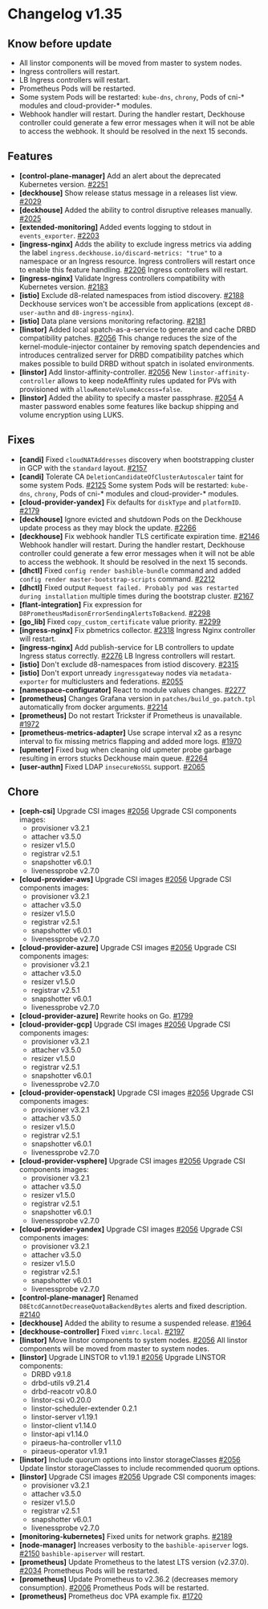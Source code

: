 # Changelog v1.35

## Know before update


 - All linstor components will be moved from master to system nodes.
 - Ingress controllers will restart.
 - LB Ingress controllers will restart.
 - Prometheus Pods will be restarted.
 - Some system Pods will be restarted: `kube-dns`, `chrony`, Pods of cni-* modules and cloud-provider-* modules.
 - Webhook handler will restart. During the handler restart, Deckhouse controller could generate a few error messages when it will not be able to access the webhook. It should be resolved in the next 15 seconds.

## Features


 - **[control-plane-manager]** Add an alert about the deprecated Kubernetes version. [#2251](https://github.com/deckhouse/deckhouse/pull/2251)
 - **[deckhouse]** Show release status message in a releases list view. [#2029](https://github.com/deckhouse/deckhouse/pull/2029)
 - **[deckhouse]** Added the ability to control disruptive releases manually. [#2025](https://github.com/deckhouse/deckhouse/pull/2025)
 - **[extended-monitoring]** Added events logging to stdout in `events_exporter`. [#2203](https://github.com/deckhouse/deckhouse/pull/2203)
 - **[ingress-nginx]** Adds the ability to exclude ingress metrics via adding the label `ingress.deckhouse.io/discard-metrics: "true"` to a namespace or an Ingress resource.  Ingress controllers will restart once to enable this feature handling. [#2206](https://github.com/deckhouse/deckhouse/pull/2206)
    Ingress controllers will restart.
 - **[ingress-nginx]** Validate Ingress controllers compatibility with Kubernetes version. [#2183](https://github.com/deckhouse/deckhouse/pull/2183)
 - **[istio]** Exclude d8-related namespaces from istiod discovery. [#2188](https://github.com/deckhouse/deckhouse/pull/2188)
    Deckhouse services won't be accessible from applications (except `d8-user-authn` and `d8-ingress-nginx`).
 - **[istio]** Data plane versions monitoring refactoring. [#2181](https://github.com/deckhouse/deckhouse/pull/2181)
 - **[linstor]** Added local spatch-as-a-service to generate and cache DRBD compatibility patches. [#2056](https://github.com/deckhouse/deckhouse/pull/2056)
    This change reduces the size of the kernel-module-injector container by removing spatch dependencies and introduces centralized server for DRBD compatibility patches which makes possible to build DRBD without spatch in isolated environments.
 - **[linstor]** Add linstor-affinity-controller. [#2056](https://github.com/deckhouse/deckhouse/pull/2056)
    New `linstor-affinity-controller` allows to keep nodeAffinity rules updated for PVs with provisioned with `allowRemoteVolumeAccess=false`.
 - **[linstor]** Added the ability to specify a master passphrase. [#2054](https://github.com/deckhouse/deckhouse/pull/2054)
    A master password enables some features like backup shipping and volume encryption using LUKS.

## Fixes


 - **[candi]** Fixed `cloudNATAddresses` discovery when bootstrapping cluster in GCP with the `standard` layout. [#2157](https://github.com/deckhouse/deckhouse/pull/2157)
 - **[candi]** Tolerate CA `DeletionCandidateOfClusterAutoscaler` taint for some system Pods. [#2125](https://github.com/deckhouse/deckhouse/pull/2125)
    Some system Pods will be restarted: `kube-dns`, `chrony`, Pods of cni-* modules and cloud-provider-* modules.
 - **[cloud-provider-yandex]** Fix defaults for `diskType` and `platformID`. [#2179](https://github.com/deckhouse/deckhouse/pull/2179)
 - **[deckhouse]** Ignore evicted and shutdown Pods on the Deckhouse update process as they may block the update. [#2266](https://github.com/deckhouse/deckhouse/pull/2266)
 - **[deckhouse]** Fix webhook handler TLS certificate expiration time. [#2146](https://github.com/deckhouse/deckhouse/pull/2146)
    Webhook handler will restart. During the handler restart, Deckhouse controller could generate a few error messages when it will not be able to access the webhook. It should be resolved in the next 15 seconds.
 - **[dhctl]** Fixed `config render bashible-bundle` command and added `config render master-bootstrap-scripts` command. [#2212](https://github.com/deckhouse/deckhouse/pull/2212)
 - **[dhctl]** Fixed output `Request failed. Probably pod was restarted during installation` multiple times during the bootstrap cluster. [#2167](https://github.com/deckhouse/deckhouse/pull/2167)
 - **[flant-integration]** Fix expression for `D8PrometheusMadisonErrorSendingAlertsToBackend`. [#2298](https://github.com/deckhouse/deckhouse/pull/2298)
 - **[go_lib]** Fixed `copy_custom_certificate` value priority. [#2299](https://github.com/deckhouse/deckhouse/pull/2299)
 - **[ingress-nginx]** Fix pbmetrics collector. [#2318](https://github.com/deckhouse/deckhouse/pull/2318)
    Ingress Nginx controller will restart.
 - **[ingress-nginx]** Add publish-service for LB controllers to update Ingress status correctly. [#2276](https://github.com/deckhouse/deckhouse/pull/2276)
    LB Ingress controllers will restart.
 - **[istio]** Don't exclude d8-namespaces from istiod discovery. [#2315](https://github.com/deckhouse/deckhouse/pull/2315)
 - **[istio]** Don't export unready `ingressgateway` nodes via `metadata-exporter` for multiclusters and federations. [#2055](https://github.com/deckhouse/deckhouse/pull/2055)
 - **[namespace-configurator]** React to module values changes. [#2277](https://github.com/deckhouse/deckhouse/pull/2277)
 - **[prometheus]** Changes Grafana version in `patches/build_go.patch.tpl` automatically from docker arguments. [#2214](https://github.com/deckhouse/deckhouse/pull/2214)
 - **[prometheus]** Do not restart Trickster if Prometheus is unavailable. [#1972](https://github.com/deckhouse/deckhouse/pull/1972)
 - **[prometheus-metrics-adapter]** Use scrape interval x2 as a resync interval to fix missing metrics flapping and added more logs. [#1970](https://github.com/deckhouse/deckhouse/pull/1970)
 - **[upmeter]** Fixed bug when cleaning old upmeter probe garbage resulting in errors stucks Deckhouse main queue. [#2264](https://github.com/deckhouse/deckhouse/pull/2264)
 - **[user-authn]** Fixed LDAP `insecureNoSSL` support. [#2065](https://github.com/deckhouse/deckhouse/pull/2065)

## Chore


 - **[ceph-csi]** Upgrade CSI images [#2056](https://github.com/deckhouse/deckhouse/pull/2056)
    Upgrade CSI components images:
    - provisioner v3.2.1
    - attacher v3.5.0
    - resizer v1.5.0
    - registrar v2.5.1
    - snapshotter v6.0.1
    - livenessprobe v2.7.0
 - **[cloud-provider-aws]** Upgrade CSI images [#2056](https://github.com/deckhouse/deckhouse/pull/2056)
    Upgrade CSI components images:
    - provisioner v3.2.1
    - attacher v3.5.0
    - resizer v1.5.0
    - registrar v2.5.1
    - snapshotter v6.0.1
    - livenessprobe v2.7.0
 - **[cloud-provider-azure]** Upgrade CSI images [#2056](https://github.com/deckhouse/deckhouse/pull/2056)
    Upgrade CSI components images:
    - provisioner v3.2.1
    - attacher v3.5.0
    - resizer v1.5.0
    - registrar v2.5.1
    - snapshotter v6.0.1
    - livenessprobe v2.7.0
 - **[cloud-provider-azure]** Rewrite hooks on Go. [#1799](https://github.com/deckhouse/deckhouse/pull/1799)
 - **[cloud-provider-gcp]** Upgrade CSI images [#2056](https://github.com/deckhouse/deckhouse/pull/2056)
    Upgrade CSI components images:
    - provisioner v3.2.1
    - attacher v3.5.0
    - resizer v1.5.0
    - registrar v2.5.1
    - snapshotter v6.0.1
    - livenessprobe v2.7.0
 - **[cloud-provider-openstack]** Upgrade CSI images [#2056](https://github.com/deckhouse/deckhouse/pull/2056)
    Upgrade CSI components images:
    - provisioner v3.2.1
    - attacher v3.5.0
    - resizer v1.5.0
    - registrar v2.5.1
    - snapshotter v6.0.1
    - livenessprobe v2.7.0
 - **[cloud-provider-vsphere]** Upgrade CSI images [#2056](https://github.com/deckhouse/deckhouse/pull/2056)
    Upgrade CSI components images:
    - provisioner v3.2.1
    - attacher v3.5.0
    - resizer v1.5.0
    - registrar v2.5.1
    - snapshotter v6.0.1
    - livenessprobe v2.7.0
 - **[cloud-provider-yandex]** Upgrade CSI images [#2056](https://github.com/deckhouse/deckhouse/pull/2056)
    Upgrade CSI components images:
    - provisioner v3.2.1
    - attacher v3.5.0
    - resizer v1.5.0
    - registrar v2.5.1
    - snapshotter v6.0.1
    - livenessprobe v2.7.0
 - **[control-plane-manager]** Renamed `D8EtcdCannotDecreaseQuotaBackendBytes` alerts and fixed description. [#2140](https://github.com/deckhouse/deckhouse/pull/2140)
 - **[deckhouse]** Added the ability to resume a suspended release. [#1964](https://github.com/deckhouse/deckhouse/pull/1964)
 - **[deckhouse-controller]** Fixed `vimrc.local`. [#2197](https://github.com/deckhouse/deckhouse/pull/2197)
 - **[linstor]** Move linstor components to system nodes. [#2056](https://github.com/deckhouse/deckhouse/pull/2056)
    All linstor components will be moved from master to system nodes.
 - **[linstor]** Upgrade LINSTOR to v1.19.1 [#2056](https://github.com/deckhouse/deckhouse/pull/2056)
    Upgrade LINSTOR components:
    - DRBD v9.1.8
    - drbd-utils v9.21.4
    - drbd-reacotr v0.8.0
    - linstor-csi v0.20.0
    - linstor-scheduler-extender 0.2.1
    - linstor-server v1.19.1
    - linstor-client v1.14.0
    - linstor-api v1.14.0
    - piraeus-ha-controller v1.1.0
    - piraeus-operator v1.9.1
 - **[linstor]** Include quorum options into linstor storageClasses [#2056](https://github.com/deckhouse/deckhouse/pull/2056)
    Update linstor storageClasses to include recommended quorum options.
 - **[linstor]** Upgrade CSI images [#2056](https://github.com/deckhouse/deckhouse/pull/2056)
    Upgrade CSI components images:
    - provisioner v3.2.1
    - attacher v3.5.0
    - resizer v1.5.0
    - registrar v2.5.1
    - snapshotter v6.0.1
    - livenessprobe v2.7.0
 - **[monitoring-kubernetes]** Fixed units for network graphs. [#2189](https://github.com/deckhouse/deckhouse/pull/2189)
 - **[node-manager]** Increases verbosity to the `bashible-apiserver` logs. [#2150](https://github.com/deckhouse/deckhouse/pull/2150)
    `bashible-apiserver` will restart.
 - **[prometheus]** Update Prometheus to the latest LTS version (v2.37.0). [#2034](https://github.com/deckhouse/deckhouse/pull/2034)
    Prometheus Pods will be restarted.
 - **[prometheus]** Update Prometheus to v2.36.2 (decreases memory consumption). [#2006](https://github.com/deckhouse/deckhouse/pull/2006)
    Prometheus Pods will be restarted.
 - **[prometheus]** Prometheus doc VPA example fix. [#1720](https://github.com/deckhouse/deckhouse/pull/1720)

